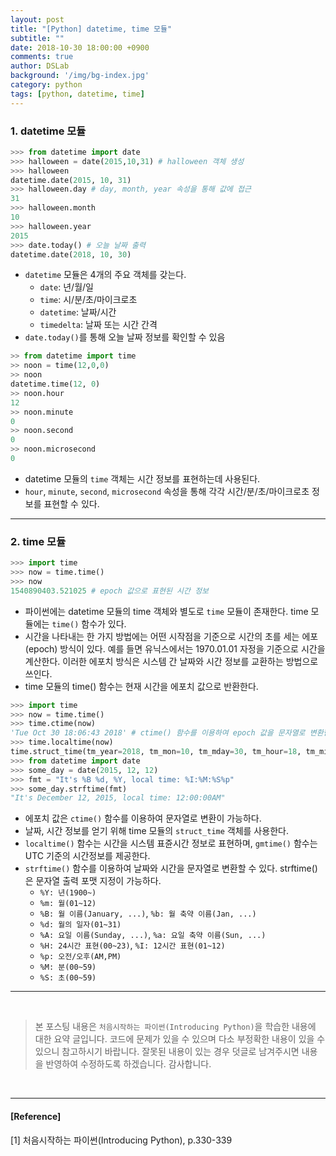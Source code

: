 ```yaml
---
layout: post
title: "[Python] datetime, time 모듈"
subtitle: ""
date: 2018-10-30 18:00:00 +0900
comments: true
author: DSLab
background: '/img/bg-index.jpg'
category: python
tags: [python, datetime, time]
---
```


### 1. datetime 모듈  

```python
>>> from datetime import date
>>> halloween = date(2015,10,31) # halloween 객체 생성
>>> halloween
datetime.date(2015, 10, 31)
>>> halloween.day # day, month, year 속성을 통해 값에 접근
31
>>> halloween.month
10
>>> halloween.year
2015
>>> date.today() # 오늘 날짜 출력
datetime.date(2018, 10, 30)
```

  - `datetime` 모듈은 4개의 주요 객체를 갖는다.
    - `date`: 년/월/일
    - `time`: 시/분/초/마이크로초
    - `datetime`: 날짜/시간
    - `timedelta`: 날짜 또는 시간 간격
  - `date.today()`를 통해 오늘 날짜 정보를 확인할 수 있음

```python
>> from datetime import time
>> noon = time(12,0,0)
>> noon
datetime.time(12, 0)
>> noon.hour
12
>> noon.minute
0
>> noon.second
0
>> noon.microsecond
0
```

  - datetime 모듈의 `time` 객체는 시간 정보를 표현하는데 사용된다.
  - `hour`, `minute`, `second`, `microsecond` 속성을 통해 각각 시간/분/초/마이크로초 정보를 표현할 수 있다.

---

### 2. time 모듈

```python
>>> import time
>>> now = time.time()
>>> now
1540890403.521025 # epoch 값으로 표현된 시간 정보
```

  - 파이썬에는 datetime 모듈의 time 객체와 별도로 `time` 모듈이 존재한다. time 모듈에는 `time()` 함수가 있다.
  - 시간을 나타내는 한 가지 방법에는 어떤 시작점을 기준으로 시간의 초를 세는 에포(epoch) 방식이 있다. 예를 들면 유닉스에서는 1970.01.01 자정을 기준으로 시간을 계산한다. 이러한 에포치 방식은 시스템 간 날짜와 시간 정보를 교환하는 방법으로 쓰인다.
  - time 모듈의 time() 함수는 현재 시간을 에포치 값으로 반환한다.

```python
>>> import time
>>> now = time.time()
>>> time.ctime(now)
'Tue Oct 30 18:06:43 2018' # ctime() 함수를 이용하여 epoch 값을 문자열로 변환한 결과
>>> time.localtime(now)
time.struct_time(tm_year=2018, tm_mon=10, tm_mday=30, tm_hour=18, tm_min=6, tm_sec=43, tm_wday=1, tm_yday=303, tm_isdst=0)
>>> from datetime import date
>>> some_day = date(2015, 12, 12)
>>> fmt = "It's %B %d, %Y, local time: %I:%M:%S%p"
>>> some_day.strftime(fmt)
"It's December 12, 2015, local time: 12:00:00AM"
```

  - 에포치 값은 `ctime()` 함수를 이용하여 문자열로 변환이 가능하다.
  - 날짜, 시간 정보를 얻기 위해 time 모듈의 `struct_time` 객체를 사용한다.
  - `localtime()` 함수는 시간을 시스템 표쥰시간 정보로 표현하며, `gmtime()` 함수는 UTC 기준의 시간정보를 제공한다.
  - `strftime()` 함수를 이용하여 날짜와 시간을 문자열로 변환할 수 있다. strftime()은 문자열 출력 포맷 지정이 가능하다.
    - `%Y: 년(1900~)`
    - `%m: 월(01~12)`
    - `%B: 월 이름(January, ...)`, `%b: 월 축약 이름(Jan, ...)`
    - `%d: 월의 일자(01~31)`
    - `%A: 요일 이름(Sunday, ...)`, `%a: 요일 축약 이름(Sun, ...)`
    - `%H: 24시간 표현(00~23)`, `%I: 12시간 표현(01~12)`
    - `%p: 오전/오후(AM,PM)`
    - `%M: 분(00~59)`
    - `%S: 초(00~59)`

---


<br>

>본 포스팅 내용은 `처음시작하는 파이썬(Introducing Python)`을 학습한 내용에 대한 요약 글입니다. 코드에 문제가 있을 수 있으며 다소 부정확한 내용이 있을 수 있으니 참고하시기 바랍니다. 잘못된 내용이 있는 경우 덧글로 남겨주시면 내용을 반영하여 수정하도록 하겠습니다. 감사합니다.

<br>

---

#### [Reference]

[1] 처음시작하는 파이썬(Introducing Python), p.330-339
